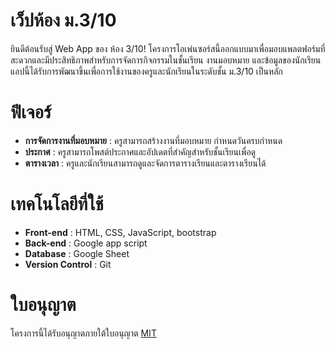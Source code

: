 # เว็ปห้อง ม.3/10
ยินดีต้อนรับสู่ Web App ของ ห้อง 3/10! โครงการโอเพ่นซอร์สนี้ออกแบบมาเพื่อมอบแพลตฟอร์มที่สะดวกและมีประสิทธิภาพสำหรับการจัดการกิจกรรมในชั้นเรียน งานมอบหมาย และข้อมูลของนักเรียน แอปนี้ได้รับการพัฒนาขึ้นเพื่อการใช้งานของครูและนักเรียนในระดับชั้น ม.3/10 เป็นหลัก

# ฟีเจอร์
- **การจัดการงานที่มอบหมาย** : ครูสามารถสร้างงานที่มอบหมาย กำหนดวันครบกำหนด
- **ประกาศ** : ครูสามารถโพสต์ประกาศและอัปเดตที่สำคัญสำหรับชั้นเรียนเพื่อดู
- **ตารางเวลา** : ครูและนักเรียนสามารถดูและจัดการตารางเรียนและตารางเรียนได้

# เทคโนโลยีที่ใช้
- **Front-end** : HTML, CSS, JavaScript, bootstrap
- **Back-end** : Google app script
- **Database** : Google Sheet
- **Version Control** : Git

# ใบอนุญาต
โครงการนี้ได้รับอนุญาตภายใต้ใบอนุญาต [MIT](https://en.wikipedia.org/wiki/MIT_License)
